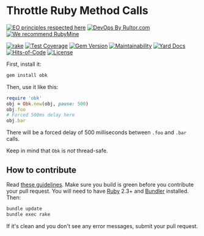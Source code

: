 # Throttle Ruby Method Calls

[![EO principles respected here](https://www.elegantobjects.org/badge.svg)](https://www.elegantobjects.org)
[![DevOps By Rultor.com](http://www.rultor.com/b/yegor256/obk)](http://www.rultor.com/p/yegor256/obk)
[![We recommend RubyMine](https://www.elegantobjects.org/rubymine.svg)](https://www.jetbrains.com/ruby/)

[![rake](https://github.com/yegor256/obk/actions/workflows/rake.yml/badge.svg)](https://github.com/yegor256/obk/actions/workflows/rake.yml)
[![Test Coverage](https://img.shields.io/codecov/c/github/obk/cobench.svg)](https://codecov.io/github/yegor256/obk?branch=master)
[![Gem Version](https://badge.fury.io/rb/obk.svg)](http://badge.fury.io/rb/obk)
[![Maintainability](https://api.codeclimate.com/v1/badges/e1be4e43e125fdc1e454/maintainability)](https://codeclimate.com/github/yegor256/obk/maintainability)
[![Yard Docs](http://img.shields.io/badge/yard-docs-blue.svg)](http://rubydoc.info/github/yegor256/obk/master/frames)
[![Hits-of-Code](https://hitsofcode.com/github/yegor256/obk)](https://hitsofcode.com/view/github/yegor256/obk)
[![License](https://img.shields.io/badge/license-MIT-green.svg)](https://github.com/yegor256/obk/blob/master/LICENSE.txt)

First, install it:

```bash
gem install obk
```

Then, use it like this:

```ruby
require 'obk'
obj = Obk.new(obj, pause: 500)
obj.foo
# Forced 500ms delay here
obj.bar
```

There will be a forced delay of 500 milliseconds between `.foo` and `.bar` calls.

Keep in mind that `Obk` is _not_ thread-safe.

## How to contribute

Read [these guidelines](https://www.yegor256.com/2014/04/15/github-guidelines.html).
Make sure you build is green before you contribute
your pull request. You will need to have
[Ruby](https://www.ruby-lang.org/en/) 2.3+ and
[Bundler](https://bundler.io/) installed. Then:

```bash
bundle update
bundle exec rake
```

If it's clean and you don't see any error messages, submit your pull request.
